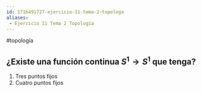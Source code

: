 ```yaml
---
id: 1716491727-ejercicio-11-tema-2-topologa
aliases:
 - Ejercicio 11 Tema 2 Topología
---
```


#topología 

## ¿Existe una función continua $S^1 \rightarrow S^1$ que tenga?

1. Tres puntos fijos
2. Cuatro puntos fijos